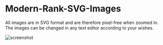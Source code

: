 # Modern-Rank-SVG-Images
All images are in SVG format and are therefore pixel-free when zoomed in. The images can be changed in any text editor according to your wishes.

![screenshot](https://github.com/user-attachments/assets/14d94011-fab4-4d5e-ba4f-cada063d24d2)
